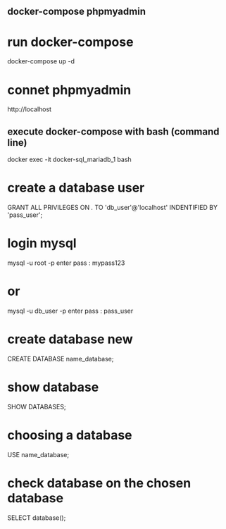## docker-compose phpmyadmin
# run docker-compose 
docker-compose up -d

# connet phpmyadmin 
http://localhost

## execute docker-compose with bash (command line)
docker exec -it docker-sql_mariadb_1 bash

# create a database user
GRANT ALL PRIVILEGES ON *.* TO 'db_user'@'localhost' INDENTIFIED BY 'pass_user';

# login mysql
mysql -u root -p
enter pass : mypass123
# or
mysql -u db_user -p
enter pass : pass_user


# create database new
CREATE DATABASE name_database;

# show database
SHOW DATABASES;

# choosing a database
USE name_database;

# check database on the chosen database
SELECT database();

# 